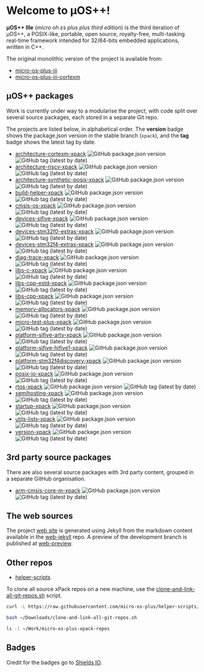 # Welcome to µOS++!

**µOS++ IIIe** (_micro oh ɛs plus plus third edition_) is the third iteration of µOS++, a POSIX-like, portable, open source, royalty-free, multi-tasking real-time framework intended for 32/64-bits embedded applications, written in C++.

The original monolithic version of the project is available from:

- [micro-os-plus-iii](https://github.com/micro-os-plus/micro-os-plus-iii)
- [micro-os-plus-iii-cortexm](https://github.com/micro-os-plus/micro-os-plus-iii-cortexm)

## µOS++ packages

Work is currently under way to a modularise the project, with code split over several source packages, each stored in a separate Git repo.

The projects are listed below, in alphabetical order. The **version** badge shows the package.json version in the stable branch (`xpack`), and the **tag** badge shows the latest tag by date.

- [architecture-cortexm-xpack](https://github.com/micro-os-plus/architecture-cortexm-xpack) ![GitHub package.json version](https://img.shields.io/github/package-json/v/micro-os-plus/architecture-cortexm-xpack) ![GitHub tag (latest by date)](https://img.shields.io/github/v/tag/micro-os-plus/architecture-cortexm-xpack)
- [architecture-riscv-xpack](https://github.com/micro-os-plus/architecture-riscv-xpack) ![GitHub package.json version](https://img.shields.io/github/package-json/v/micro-os-plus/architecture-riscv-xpack) ![GitHub tag (latest by date)](https://img.shields.io/github/v/tag/micro-os-plus/architecture-riscv-xpack)
- [architecture-synthetic-posix-xpack](https://github.com/micro-os-plus/architecture-synthetic-posix-xpack) ![GitHub package.json version](https://img.shields.io/github/package-json/v/micro-os-plus/architecture-synthetic-posix-xpack) ![GitHub tag (latest by date)](https://img.shields.io/github/v/tag/micro-os-plus/architecture-synthetic-posix-xpack)
- [build-helper-xpack](https://github.com/micro-os-plus/build-helper-xpack) ![GitHub package.json version](https://img.shields.io/github/package-json/v/micro-os-plus/build-helper-xpack) ![GitHub tag (latest by date)](https://img.shields.io/github/v/tag/micro-os-plus/build-helper-xpack)
- [cmsis-os-xpack](https://github.com/micro-os-plus/cmsis-os-xpack) ![GitHub package.json version](https://img.shields.io/github/package-json/v/micro-os-plus/cmsis-os-xpack) ![GitHub tag (latest by date)](https://img.shields.io/github/v/tag/micro-os-plus/cmsis-os-xpack)
- [devices-sifive-xpack](https://github.com/micro-os-plus/devices-sifive-xpack) ![GitHub package.json version](https://img.shields.io/github/package-json/v/micro-os-plus/devices-sifive-xpack) ![GitHub tag (latest by date)](https://img.shields.io/github/v/tag/micro-os-plus/devices-sifive-xpack)
- [devices-stm32f0-extras-xpack](https://github.com/micro-os-plus/devices-stm32f0-extras-xpack) ![GitHub package.json version](https://img.shields.io/github/package-json/v/micro-os-plus/devices-stm32f0-extras-xpack) ![GitHub tag (latest by date)](https://img.shields.io/github/v/tag/micro-os-plus/devices-stm32f0-extras-xpack)
- [devices-stm32f4-extras-xpack](https://github.com/micro-os-plus/devices-stm32f4-extras-xpack) ![GitHub package.json version](https://img.shields.io/github/package-json/v/micro-os-plus/devices-stm32f4-extras-xpack) ![GitHub tag (latest by date)](https://img.shields.io/github/v/tag/micro-os-plus/devices-stm32f4-extras-xpack)
- [diag-trace-xpack](https://github.com/micro-os-plus/diag-trace-xpack) ![GitHub package.json version](https://img.shields.io/github/package-json/v/micro-os-plus/diag-trace-xpack) ![GitHub tag (latest by date)](https://img.shields.io/github/v/tag/micro-os-plus/diag-trace-xpack)
- [libs-c-xpack](https://github.com/micro-os-plus/libs-c-xpack) ![GitHub package.json version](https://img.shields.io/github/package-json/v/micro-os-plus/libs-c-xpack) ![GitHub tag (latest by date)](https://img.shields.io/github/v/tag/micro-os-plus/libs-c-xpack)
- [libs-cpp-estd-xpack](https://github.com/micro-os-plus/libs-cpp-estd-xpack) ![GitHub package.json version](https://img.shields.io/github/package-json/v/micro-os-plus/libs-cpp-estd-xpack) ![GitHub tag (latest by date)](https://img.shields.io/github/v/tag/micro-os-plus/libs-cpp-estd-xpack)
- [libs-cpp-xpack](https://github.com/micro-os-plus/libs-cpp-xpack) ![GitHub package.json version](https://img.shields.io/github/package-json/v/micro-os-plus/libs-cpp-xpack) ![GitHub tag (latest by date)](https://img.shields.io/github/v/tag/micro-os-plus/libs-cpp-xpack)
- [memory-allocators-xpack](https://github.com/micro-os-plus/memory-allocators-xpack) ![GitHub package.json version](https://img.shields.io/github/package-json/v/micro-os-plus/memory-allocators-xpack) ![GitHub tag (latest by date)](https://img.shields.io/github/v/tag/micro-os-plus/memory-allocators-xpack)
- [micro-test-plus-xpack](https://github.com/micro-os-plus/micro-test-plus-xpack) ![GitHub package.json version](https://img.shields.io/github/package-json/v/micro-os-plus/micro-test-plus-xpack) ![GitHub tag (latest by date)](https://img.shields.io/github/v/tag/micro-os-plus/micro-test-plus-xpack)
- [platform-sifive-arty-xpack](https://github.com/micro-os-plus/platform-sifive-arty-xpack) ![GitHub package.json version](https://img.shields.io/github/package-json/v/micro-os-plus/platform-sifive-arty-xpack) ![GitHub tag (latest by date)](https://img.shields.io/github/v/tag/micro-os-plus/platform-sifive-arty-xpack)
- [platform-sifive-hifive1-xpack](https://github.com/micro-os-plus/platform-sifive-hifive1-xpack) ![GitHub package.json version](https://img.shields.io/github/package-json/v/micro-os-plus/platform-sifive-hifive1-xpack) ![GitHub tag (latest by date)](https://img.shields.io/github/v/tag/micro-os-plus/platform-sifive-hifive1-xpack)
- [platform-stm32f4discovery-xpack](https://github.com/micro-os-plus/platform-stm32f4discovery-xpack) ![GitHub package.json version](https://img.shields.io/github/package-json/v/micro-os-plus/platform-stm32f4discovery-xpack) ![GitHub tag (latest by date)](https://img.shields.io/github/v/tag/micro-os-plus/platform-stm32f4discovery-xpack)
- [posix-io-xpack](https://github.com/micro-os-plus/posix-io-xpack) ![GitHub package.json version](https://img.shields.io/github/package-json/v/micro-os-plus/posix-io-xpack) ![GitHub tag (latest by date)](https://img.shields.io/github/v/tag/micro-os-plus/posix-io-xpack)
- [rtos-xpack](https://github.com/micro-os-plus/rtos-xpack) ![GitHub package.json version](https://img.shields.io/github/package-json/v/micro-os-plus/rtos-xpack) ![GitHub tag (latest by date)](https://img.shields.io/github/v/tag/micro-os-plus/rtos-xpack)
- [semihosting-xpack](https://github.com/micro-os-plus/semihosting-xpack) ![GitHub package.json version](https://img.shields.io/github/package-json/v/micro-os-plus/semihosting-xpack) ![GitHub tag (latest by date)](https://img.shields.io/github/v/tag/micro-os-plus/semihosting-xpack)
- [startup-xpack](https://github.com/micro-os-plus/startup-xpack) ![GitHub package.json version](https://img.shields.io/github/package-json/v/micro-os-plus/startup-xpack) ![GitHub tag (latest by date)](https://img.shields.io/github/v/tag/micro-os-plus/startup-xpack)
- [utils-lists-xpack](https://github.com/micro-os-plus/utils-lists-xpack) ![GitHub package.json version](https://img.shields.io/github/package-json/v/micro-os-plus/utils-lists-xpack) ![GitHub tag (latest by date)](https://img.shields.io/github/v/tag/micro-os-plus/utils-lists-xpack)
- [version-xpack](https://github.com/micro-os-plus/version-xpack) ![GitHub package.json version](https://img.shields.io/github/package-json/v/micro-os-plus/version-xpack) ![GitHub tag (latest by date)](https://img.shields.io/github/v/tag/micro-os-plus/version-xpack)

## 3rd party source packages

There are also several source packages with 3rd party content, grouped in a separate GitHub organisation.

- [arm-cmsis-core-m-xpack](https://github.com/xpack-3rd-party/arm-cmsis-core-m-xpack) ![GitHub package.json version](https://img.shields.io/github/package-json/v/xpack-3rd-party/arm-cmsis-core-m-xpack) ![GitHub tag (latest by date)](https://img.shields.io/github/v/tag/xpack-3rd-party/arm-cmsis-core-m-xpack)

## The web sources

The project [web site](http://micro-os-plus.github.io/) is generated using Jekyll from the markdown 
content available in the [web-jekyll](https://github.com/micro-os-plus/web-jekyll) repo. 
A preview of the development branch is published at [web-preview](http://micro-os-plus.github.io/web-preview/).

## Other repos

- [helper-scripts](https://github.com/micro-os-plus/helper-scripts)

To clone all source xPack repos on a new machine, use the
[clone-and-link-all-git-repos.sh](https://github.com/micro-os-plus/helper-scripts/blob/master/clone-and-link-all-git-repos.sh) script.

```sh
curl -L https://raw.githubusercontent.com/micro-os-plus/helper-scripts/master/clone-and-link-all-git-repos.sh -o ~/Downloads/clone-and-link-all-git-repos.sh

bash ~/Downloads/clone-and-link-all-git-repos.sh

ls -l ~/Work/micro-os-plus-xpack-repos
```

## Badges

Credit for the badges go to [Shields IO](https://shields.io).

